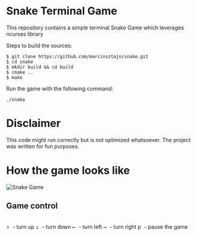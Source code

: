 # Snake Terminal Game


This repository contains a simple terminal Snake Game which leverages ncurses library

Steps to build the sources:

```
$ git clone https://github.com/marcinsztajn/snake.git
$ cd snake
$ mkdir build && cd build 
$ cmake .. 
$ make 
```

Run the game with the following command:

```
./snake
```

# Disclaimer

This code might run correctly but is not optimized whatsoever. The project was written for fun purposes.

# How the game looks like 

![Snake Game](https://i.ibb.co/KFb6gJT/snake.png)

## Game control

<br><kbd> &uarr; </kbd> - turn up 
<kbd> &darr; </kbd> - turn down 
<kbd> &larr; </kbd> - turn left
<kbd> &rarr; </kbd> - turn right 
<kbd> p </kbd> - pause the game </br>



